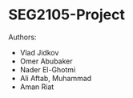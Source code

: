 # SEG2105-Project
Authors:
- Vlad Jidkov
- Omer Abubaker
- Nader El-Ghotmi
- Ali Aftab, Muhammad
- Aman Riat 
